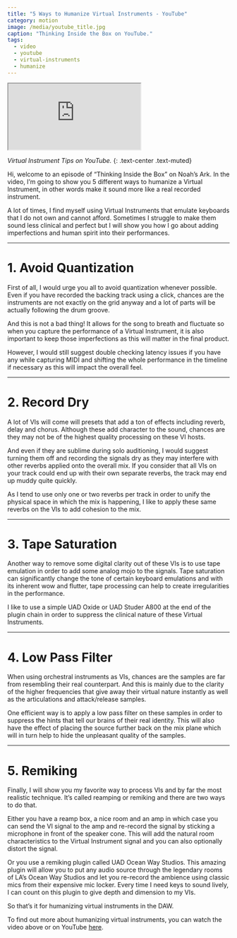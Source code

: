 ```yaml
---
title: "5 Ways to Humanize Virtual Instruments - YouTube"
category: motion
image: /media/youtube_title.jpg
caption: "Thinking Inside the Box on YouTube."
tags:
  - video
  - youtube
  - virtual-instruments
  - humanize
---
```


<div class="embed-responsive embed-responsive-16by9">
	<iframe class="embed-responsive-item" src="https://www.youtube.com/embed/J2HFWN1vKmU"></iframe>
</div>

_Virtual Instrument Tips on YouTube._
{: .text-center .text-muted}

Hi, welcome to an episode of “Thinking Inside the Box” on Noah’s Ark. In the video, I’m going to show you 5 different ways to humanize a Virtual Instrument, in other words make it sound more like a real recorded instrument.

A lot of times, I find myself using Virtual Instruments that emulate keyboards that I do not own and cannot afford. Sometimes I struggle to make them sound less clinical and perfect but I will show you how I go about adding imperfections and human spirit into their performances.

 * * *

# __1. Avoid Quantization__

First of all, I would urge you all to avoid quantization whenever possible. Even if you have recorded the backing track using a click, chances are the instruments are not exactly on the grid anyway and a lot of parts will be actually following the drum groove.

And this is not a bad thing! It allows for the song to breath and fluctuate so when you capture the performance of a Virtual Instrument, it is also important to keep those imperfections as this will matter in the final product.

However, I would still suggest double checking latency issues if you have any while capturing MIDI and shifting the whole performance in the timeline if necessary as this will impact the overall feel.

 * * *

# __2. Record Dry__

A lot of VIs will come will presets that add a ton of effects including reverb, delay and chorus. Although these add character to the sound, chances are they may not be of the highest quality processing on these VI hosts.

And even if they are sublime during solo auditioning, I would suggest turning them off and recording the signals dry as they may interfere with other reverbs applied onto the overall mix. If you consider that all VIs on your track could end up with their own separate reverbs, the track may end up muddy quite quickly.

As I tend to use only one or two reverbs per track in order to unify the physical space in which the mix is happening, I like to apply these same reverbs on the VIs to add cohesion to the mix.

 * * *

# __3. Tape Saturation__

Another way to remove some digital clarity out of these VIs is to use tape emulation in order to add some analog mojo to the signals. Tape saturation can significantly change the tone of certain keyboard emulations and with its inherent wow and flutter, tape processing can help to create irregularities in the performance.

I like to use a simple UAD Oxide or UAD Studer A800 at the end of the plugin chain in order to suppress the clinical nature of these Virtual Instruments.

 * * *

# __4. Low Pass Filter__

When using orchestral instruments as VIs, chances are the samples are far from resembling their real counterpart. And this is mainly due to the clarity of the higher frequencies that give away their virtual nature instantly as well as the articulations and attack/release samples.

One efficient way is to apply a low pass filter on these samples in order to suppress the hints that tell our brains of their real identity. This will also have the effect of placing the source further back on the mix plane which will in turn help to hide the unpleasant quality of the samples.

 * * *

# __5. Remiking__

Finally, I will show you my favorite way to process VIs and by far the most realistic technique. It’s called reamping or remiking and there are two ways to do that.

Either you have a reamp box, a nice room and an amp in which case you can send the VI signal to the amp and re-record the signal by sticking a microphone in front of the speaker cone. This will add the natural room characteristics to the Virtual Instrument signal and you can also optionally distort the signal.

Or you use a remiking plugin called UAD Ocean Way Studios. This amazing plugin will allow you to put any audio source through the legendary rooms of LA’s Ocean Way Studios and let you re-record the ambience using classic mics from their expensive mic locker. Every time I need keys to sound lively, I can count on this plugin to give depth and dimension to my VIs.

So that’s it for humanizing virtual instruments in the DAW.

To find out more about humanizing virtual instruments, you can watch the video above or on YouTube [here](https://youtu.be/J2HFWN1vKmU).
